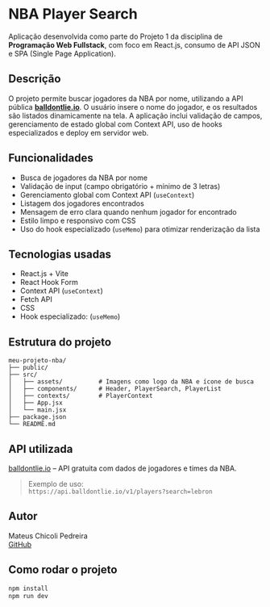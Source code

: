 # NBA Player Search

Aplicação desenvolvida como parte do Projeto 1 da disciplina de **Programação Web Fullstack**, com foco em React.js, consumo de API JSON e SPA (Single Page Application).

## Descrição

O projeto permite buscar jogadores da NBA por nome, utilizando a API pública **[balldontlie.io](https://www.balldontlie.io/)**. O usuário insere o nome do jogador, e os resultados são listados dinamicamente na tela. A aplicação inclui validação de campos, gerenciamento de estado global com Context API, uso de hooks especializados e deploy em servidor web.

## Funcionalidades

-  Busca de jogadores da NBA por nome
-  Validação de input (campo obrigatório + mínimo de 3 letras)
-  Gerenciamento global com Context API (`useContext`)
-  Listagem dos jogadores encontrados
-  Mensagem de erro clara quando nenhum jogador for encontrado
-  Estilo limpo e responsivo com CSS
-  Uso do hook especializado (`useMemo`) para otimizar renderização da lista

## Tecnologias usadas

- React.js + Vite
- React Hook Form
- Context API (`useContext`)
- Fetch API
- CSS
- Hook especializado: (`useMemo`)

## Estrutura do projeto

```
meu-projeto-nba/
├── public/
├── src/
│   ├── assets/          # Imagens como logo da NBA e ícone de busca
│   ├── components/      # Header, PlayerSearch, PlayerList
│   ├── contexts/        # PlayerContext
│   ├── App.jsx
│   └── main.jsx
├── package.json
└── README.md
```

## API utilizada

[balldontlie.io](https://www.balldontlie.io) – API gratuita com dados de jogadores e times da NBA.

> Exemplo de uso:  
> `https://api.balldontlie.io/v1/players?search=lebron`

## Autor

Mateus Chicoli Pedreira  
[GitHub](https://github.com/MChicoli)

## Como rodar o projeto

```bash
npm install
npm run dev
```
